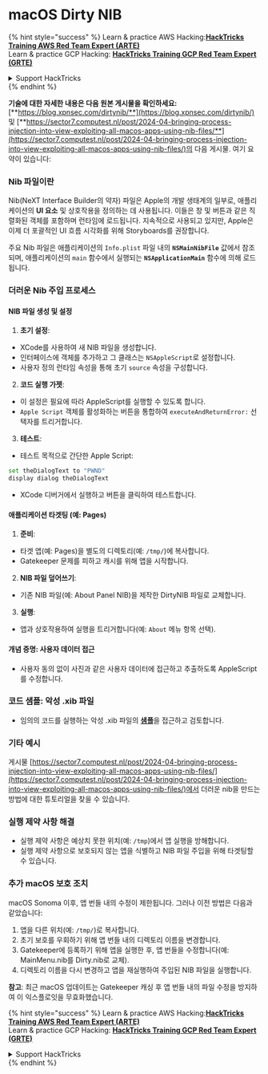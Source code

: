 # macOS Dirty NIB

{% hint style="success" %}
Learn & practice AWS Hacking:<img src="../../../.gitbook/assets/arte.png" alt="" data-size="line">[**HackTricks Training AWS Red Team Expert (ARTE)**](https://training.hacktricks.xyz/courses/arte)<img src="../../../.gitbook/assets/arte.png" alt="" data-size="line">\
Learn & practice GCP Hacking: <img src="../../../.gitbook/assets/grte.png" alt="" data-size="line">[**HackTricks Training GCP Red Team Expert (GRTE)**<img src="../../../.gitbook/assets/grte.png" alt="" data-size="line">](https://training.hacktricks.xyz/courses/grte)

<details>

<summary>Support HackTricks</summary>

* Check the [**subscription plans**](https://github.com/sponsors/carlospolop)!
* **Join the** 💬 [**Discord group**](https://discord.gg/hRep4RUj7f) or the [**telegram group**](https://t.me/peass) or **follow** us on **Twitter** 🐦 [**@hacktricks\_live**](https://twitter.com/hacktricks\_live)**.**
* **Share hacking tricks by submitting PRs to the** [**HackTricks**](https://github.com/carlospolop/hacktricks) and [**HackTricks Cloud**](https://github.com/carlospolop/hacktricks-cloud) github repos.

</details>
{% endhint %}

**기술에 대한 자세한 내용은 다음 원본 게시물을 확인하세요:** [**https://blog.xpnsec.com/dirtynib/**](https://blog.xpnsec.com/dirtynib/) 및 [**https://sector7.computest.nl/post/2024-04-bringing-process-injection-into-view-exploiting-all-macos-apps-using-nib-files/**](https://sector7.computest.nl/post/2024-04-bringing-process-injection-into-view-exploiting-all-macos-apps-using-nib-files/)의 다음 게시물. 여기 요약이 있습니다:

### Nib 파일이란

Nib(NeXT Interface Builder의 약자) 파일은 Apple의 개발 생태계의 일부로, 애플리케이션의 **UI 요소** 및 상호작용을 정의하는 데 사용됩니다. 이들은 창 및 버튼과 같은 직렬화된 객체를 포함하며 런타임에 로드됩니다. 지속적으로 사용되고 있지만, Apple은 이제 더 포괄적인 UI 흐름 시각화를 위해 Storyboards를 권장합니다.

주요 Nib 파일은 애플리케이션의 `Info.plist` 파일 내의 **`NSMainNibFile`** 값에서 참조되며, 애플리케이션의 `main` 함수에서 실행되는 **`NSApplicationMain`** 함수에 의해 로드됩니다.

### 더러운 Nib 주입 프로세스

#### NIB 파일 생성 및 설정

1. **초기 설정**:
* XCode를 사용하여 새 NIB 파일을 생성합니다.
* 인터페이스에 객체를 추가하고 그 클래스는 `NSAppleScript`로 설정합니다.
* 사용자 정의 런타임 속성을 통해 초기 `source` 속성을 구성합니다.
2. **코드 실행 가젯**:
* 이 설정은 필요에 따라 AppleScript를 실행할 수 있도록 합니다.
* `Apple Script` 객체를 활성화하는 버튼을 통합하여 `executeAndReturnError:` 선택자를 트리거합니다.
3. **테스트**:
* 테스트 목적으로 간단한 Apple Script:

```bash
set theDialogText to "PWND"
display dialog theDialogText
```
* XCode 디버거에서 실행하고 버튼을 클릭하여 테스트합니다.

#### 애플리케이션 타겟팅 (예: Pages)

1. **준비**:
* 타겟 앱(예: Pages)을 별도의 디렉토리(예: `/tmp/`)에 복사합니다.
* Gatekeeper 문제를 피하고 캐시를 위해 앱을 시작합니다.
2. **NIB 파일 덮어쓰기**:
* 기존 NIB 파일(예: About Panel NIB)을 제작한 DirtyNIB 파일로 교체합니다.
3. **실행**:
* 앱과 상호작용하여 실행을 트리거합니다(예: `About` 메뉴 항목 선택).

#### 개념 증명: 사용자 데이터 접근

* 사용자 동의 없이 사진과 같은 사용자 데이터에 접근하고 추출하도록 AppleScript를 수정합니다.

### 코드 샘플: 악성 .xib 파일

* 임의의 코드를 실행하는 악성 .xib 파일의 [**샘플**](https://gist.github.com/xpn/16bfbe5a3f64fedfcc1822d0562636b4)을 접근하고 검토합니다.

### 기타 예시

게시물 [https://sector7.computest.nl/post/2024-04-bringing-process-injection-into-view-exploiting-all-macos-apps-using-nib-files/](https://sector7.computest.nl/post/2024-04-bringing-process-injection-into-view-exploiting-all-macos-apps-using-nib-files/)에서 더러운 nib을 만드는 방법에 대한 튜토리얼을 찾을 수 있습니다.&#x20;

### 실행 제약 사항 해결

* 실행 제약 사항은 예상치 못한 위치(예: `/tmp`)에서 앱 실행을 방해합니다.
* 실행 제약 사항으로 보호되지 않는 앱을 식별하고 NIB 파일 주입을 위해 타겟팅할 수 있습니다.

### 추가 macOS 보호 조치

macOS Sonoma 이후, 앱 번들 내의 수정이 제한됩니다. 그러나 이전 방법은 다음과 같았습니다:

1. 앱을 다른 위치(예: `/tmp/`)로 복사합니다.
2. 초기 보호를 우회하기 위해 앱 번들 내의 디렉토리 이름을 변경합니다.
3. Gatekeeper에 등록하기 위해 앱을 실행한 후, 앱 번들을 수정합니다(예: MainMenu.nib를 Dirty.nib로 교체).
4. 디렉토리 이름을 다시 변경하고 앱을 재실행하여 주입된 NIB 파일을 실행합니다.

**참고**: 최근 macOS 업데이트는 Gatekeeper 캐싱 후 앱 번들 내의 파일 수정을 방지하여 이 익스플로잇을 무효화했습니다.

{% hint style="success" %}
Learn & practice AWS Hacking:<img src="../../../.gitbook/assets/arte.png" alt="" data-size="line">[**HackTricks Training AWS Red Team Expert (ARTE)**](https://training.hacktricks.xyz/courses/arte)<img src="../../../.gitbook/assets/arte.png" alt="" data-size="line">\
Learn & practice GCP Hacking: <img src="../../../.gitbook/assets/grte.png" alt="" data-size="line">[**HackTricks Training GCP Red Team Expert (GRTE)**<img src="../../../.gitbook/assets/grte.png" alt="" data-size="line">](https://training.hacktricks.xyz/courses/grte)

<details>

<summary>Support HackTricks</summary>

* Check the [**subscription plans**](https://github.com/sponsors/carlospolop)!
* **Join the** 💬 [**Discord group**](https://discord.gg/hRep4RUj7f) or the [**telegram group**](https://t.me/peass) or **follow** us on **Twitter** 🐦 [**@hacktricks\_live**](https://twitter.com/hacktricks\_live)**.**
* **Share hacking tricks by submitting PRs to the** [**HackTricks**](https://github.com/carlospolop/hacktricks) and [**HackTricks Cloud**](https://github.com/carlospolop/hacktricks-cloud) github repos.

</details>
{% endhint %}
